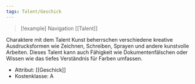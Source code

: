 ```yaml
---
tags: Talent/Geschick
---
```

> [!example] Navigation 
>  [[Talent]]

Charaktere mit dem Talent Kunst beherrschen verschiedene kreative Ausdrucksformen wie Zeichnen, Schreiben, Sprayen und andere kunstvolle Arbeiten. Dieses Talent kann auch Fähigkeit wie Dokumentenfälschen oder Wissen wie das tiefes Verständnis für Farben umfassen.

- Attribut: [[Geschick]]
- Kostenklasse: A